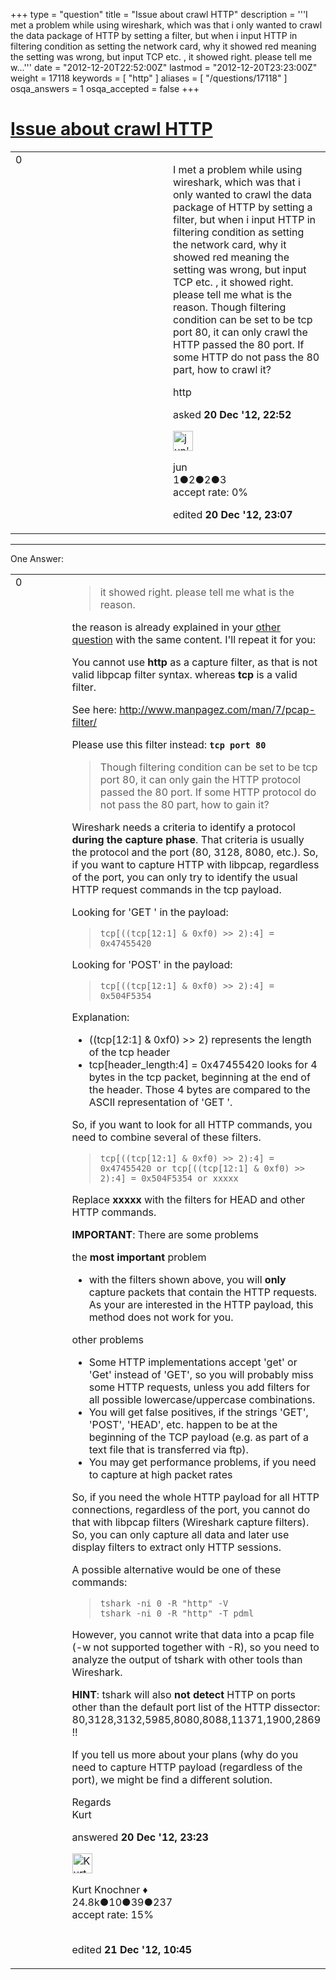 +++
type = "question"
title = "Issue about crawl HTTP"
description = '''I met a problem while using wireshark, which was that i only wanted to crawl the data package of HTTP by setting a filter, but when i input HTTP in filtering condition as setting the network card, why it showed red meaning the setting was wrong, but input TCP etc. , it showed right. please tell me w...'''
date = "2012-12-20T22:52:00Z"
lastmod = "2012-12-20T23:23:00Z"
weight = 17118
keywords = [ "http" ]
aliases = [ "/questions/17118" ]
osqa_answers = 1
osqa_accepted = false
+++

<div class="headNormal">

# [Issue about crawl HTTP](/questions/17118/issue-about-crawl-http)

</div>

<div id="main-body">

<div id="askform">

<table id="question-table" style="width:100%;"><colgroup><col style="width: 50%" /><col style="width: 50%" /></colgroup><tbody><tr class="odd"><td style="width: 30px; vertical-align: top"><div class="vote-buttons"><span id="post-17118-upvote" class="ajax-command post-vote up" rel="nofollow" title="I like this post (click again to cancel)"> </span><div id="post-17118-score" class="post-score" title="current number of votes">0</div><span id="post-17118-downvote" class="ajax-command post-vote down" rel="nofollow" title="I dont like this post (click again to cancel)"> </span> <span id="favorite-mark" class="ajax-command favorite-mark" rel="nofollow" title="mark/unmark this question as favorite (click again to cancel)"> </span><div id="favorite-count" class="favorite-count"></div></div></td><td><div id="item-right"><div class="question-body"><p>I met a problem while using wireshark, which was that i only wanted to crawl the data package of HTTP by setting a filter, but when i input HTTP in filtering condition as setting the network card, why it showed red meaning the setting was wrong, but input TCP etc. , it showed right. please tell me what is the reason. Though filtering condition can be set to be tcp port 80, it can only crawl the HTTP passed the 80 port. If some HTTP do not pass the 80 part, how to crawl it?</p></div><div id="question-tags" class="tags-container tags"><span class="post-tag tag-link-http" rel="tag" title="see questions tagged &#39;http&#39;">http</span></div><div id="question-controls" class="post-controls"></div><div class="post-update-info-container"><div class="post-update-info post-update-info-user"><p>asked <strong>20 Dec '12, 22:52</strong></p><img src="https://secure.gravatar.com/avatar/52c284b06d387ac702f48ee644e6f442?s=32&amp;d=identicon&amp;r=g" class="gravatar" width="32" height="32" alt="jun&#39;s gravatar image" /><p><span>jun</span><br />
<span class="score" title="1 reputation points">1</span><span title="2 badges"><span class="badge1">●</span><span class="badgecount">2</span></span><span title="2 badges"><span class="silver">●</span><span class="badgecount">2</span></span><span title="3 badges"><span class="bronze">●</span><span class="badgecount">3</span></span><br />
<span class="accept_rate" title="Rate of the user&#39;s accepted answers">accept rate:</span> <span title="jun has no accepted answers">0%</span></p></div><div class="post-update-info post-update-info-edited"><p><span> edited <strong>20 Dec '12, 23:07</strong> </span></p></div></div><div id="comments-container-17118" class="comments-container"></div><div id="comment-tools-17118" class="comment-tools"></div><div class="clear"></div><div id="comment-17118-form-container" class="comment-form-container"></div><div class="clear"></div></div></td></tr></tbody></table>

------------------------------------------------------------------------

<div class="tabBar">

<span id="sort-top"></span>

<div class="headQuestions">

One Answer:

</div>

</div>

<span id="17120"></span>

<div id="answer-container-17120" class="answer">

<table style="width:100%;"><colgroup><col style="width: 50%" /><col style="width: 50%" /></colgroup><tbody><tr class="odd"><td style="width: 30px; vertical-align: top"><div class="vote-buttons"><span id="post-17120-upvote" class="ajax-command post-vote up" rel="nofollow" title="I like this post (click again to cancel)"> </span><div id="post-17120-score" class="post-score" title="current number of votes">0</div><span id="post-17120-downvote" class="ajax-command post-vote down" rel="nofollow" title="I dont like this post (click again to cancel)"> </span></div></td><td><div class="item-right"><div class="answer-body"><blockquote><p>it showed right. please tell me what is the reason.</p></blockquote><p>the reason is already explained in your <a href="http://ask.wireshark.org/questions/17001/crawl-http-protocol-http">other question</a> with the same content. I'll repeat it for you:</p><p>You cannot use <strong>http</strong> as a capture filter, as that is not valid libpcap filter syntax. whereas <strong>tcp</strong> is a valid filter.</p><p>See here: <a href="http://www.manpagez.com/man/7/pcap-filter/">http://www.manpagez.com/man/7/pcap-filter/</a></p><p>Please use this filter instead: <strong><code>tcp port 80</code></strong></p><blockquote><p>Though filtering condition can be set to be tcp port 80, it can only gain the HTTP protocol passed the 80 port. If some HTTP protocol do not pass the 80 part, how to gain it?</p></blockquote><p>Wireshark needs a criteria to identify a protocol <strong>during the capture phase</strong>. That criteria is usually the protocol and the port (80, 3128, 8080, etc.). So, if you want to capture HTTP with libpcap, regardless of the port, you can only try to identify the usual HTTP request commands in the tcp payload.</p><p>Looking for 'GET ' in the payload:<br />
</p><blockquote><p><code>tcp[((tcp[12:1] &amp; 0xf0) &gt;&gt; 2):4] = 0x47455420</code><br />
</p></blockquote><p>Looking for 'POST' in the payload:<br />
</p><blockquote><p><code>tcp[((tcp[12:1] &amp; 0xf0) &gt;&gt; 2):4] = 0x504F5354</code><br />
</p></blockquote><p>Explanation:</p><ul><li>((tcp[12:1] &amp; 0xf0) &gt;&gt; 2) represents the length of the tcp header</li><li>tcp[header_length:4] = 0x47455420 looks for 4 bytes in the tcp packet, beginning at the end of the header. Those 4 bytes are compared to the ASCII representation of 'GET '.</li></ul><p>So, if you want to look for all HTTP commands, you need to combine several of these filters.</p><blockquote><p><code>tcp[((tcp[12:1] &amp; 0xf0) &gt;&gt; 2):4] = 0x47455420 or tcp[((tcp[12:1] &amp; 0xf0) &gt;&gt; 2):4] = 0x504F5354 or xxxxx</code></p></blockquote><p>Replace <strong>xxxxx</strong> with the filters for HEAD and other HTTP commands.</p><p><strong>IMPORTANT</strong>: There are some problems</p><p>the <strong>most important</strong> problem<br />
</p><ul><li>with the filters shown above, you will <strong>only</strong> capture packets that contain the HTTP requests. As your are interested in the HTTP payload, this method does not work for you.</li></ul><p>other problems<br />
</p><ul><li>Some HTTP implementations accept 'get' or 'Get' instead of 'GET', so you will probably miss some HTTP requests, unless you add filters for all possible lowercase/uppercase combinations.</li><li>You will get false positives, if the strings 'GET', 'POST', 'HEAD', etc. happen to be at the beginning of the TCP payload (e.g. as part of a text file that is transferred via ftp).</li><li>You may get performance problems, if you need to capture at high packet rates</li></ul><p>So, if you need the whole HTTP payload for all HTTP connections, regardless of the port, you cannot do that with libpcap filters (Wireshark capture filters). So, you can only capture all data and later use display filters to extract only HTTP sessions.</p><p>A possible alternative would be one of these commands:</p><blockquote><p><code>tshark -ni 0 -R "http" -V</code><br />
<code>tshark -ni 0 -R "http" -T pdml</code><br />
</p></blockquote><p>However, you cannot write that data into a pcap file (-w not supported together with -R), so you need to analyze the output of tshark with other tools than Wireshark.</p><p><strong>HINT</strong>: tshark will also <strong>not detect</strong> HTTP on ports other than the default port list of the HTTP dissector: 80,3128,3132,5985,8080,8088,11371,1900,2869 !!</p><p>If you tell us more about your plans (why do you need to capture HTTP payload (regardless of the port), we might be find a different solution.</p><p>Regards<br />
Kurt</p></div><div class="answer-controls post-controls"></div><div class="post-update-info-container"><div class="post-update-info post-update-info-user"><p>answered <strong>20 Dec '12, 23:23</strong></p><img src="https://secure.gravatar.com/avatar/23b7bf5b13bc2c98b2e8aa9869ca5d75?s=32&amp;d=identicon&amp;r=g" class="gravatar" width="32" height="32" alt="Kurt%20Knochner&#39;s gravatar image" /><p><span>Kurt Knochner ♦</span><br />
<span class="score" title="24767 reputation points"><span>24.8k</span></span><span title="10 badges"><span class="badge1">●</span><span class="badgecount">10</span></span><span title="39 badges"><span class="silver">●</span><span class="badgecount">39</span></span><span title="237 badges"><span class="bronze">●</span><span class="badgecount">237</span></span><br />
<span class="accept_rate" title="Rate of the user&#39;s accepted answers">accept rate:</span> <span title="Kurt Knochner has 344 accepted answers">15%</span> </br></br></p></div><div class="post-update-info post-update-info-edited"><p><span> edited <strong>21 Dec '12, 10:45</strong> </span></p></div></div><div id="comments-container-17120" class="comments-container"></div><div id="comment-tools-17120" class="comment-tools"></div><div class="clear"></div><div id="comment-17120-form-container" class="comment-form-container"></div><div class="clear"></div></div></td></tr></tbody></table>

</div>

<div class="paginator-container-left">

</div>

</div>

</div>

